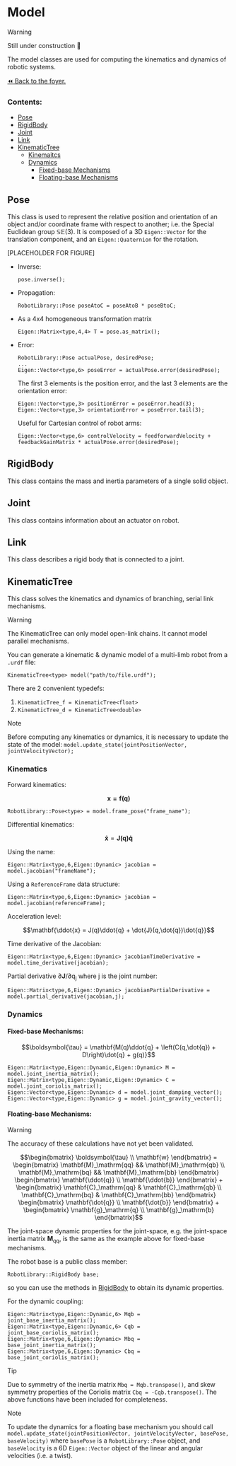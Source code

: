 # Model

>[!WARNING]
> Still under construction :construction:

The model classes are used for computing the kinematics and dynamics of robotic systems.

[:rewind: Back to the foyer.](../README.md)

### Contents:
- [Pose](#pose)
- [RigidBody](#rigidbody)
- [Joint](#joint)
- [Link](#link)
- [KinematicTree](#kinematictree)
     - [Kinemaitcs](#kinematics)
     - [Dynamics](#dynamics)
        - [Fixed-base Mechanisms](#fixed-base-mechanisms)
        - [Floating-base Mechanisms](#floating-base-mechanisms)

## Pose
This class is used to represent the relative position and orientation of an object and/or coordinate frame with respect to another; i.e. the Special Euclidean group $\mathbb{SE}(3)$. It is composed of a 3D `Eigen::Vector` for the translation component, and an `Eigen::Quaternion` for the rotation.

[PLACEHOLDER FOR FIGURE]

- Inverse:
  ```
  pose.inverse();
  ```
- Propagation:
  ```
  RobotLibrary::Pose poseAtoC = poseAtoB * poseBtoC;
  ```
- As a 4x4 homogeneous transformation matrix
  ```
  Eigen::Matrix<type,4,4> T = pose.as_matrix();
  ```
- Error:
  ```
  RobotLibrary::Pose actualPose, desiredPose;
  ...
  Eigen::Vector<type,6> poseError = actualPose.error(desiredPose);
  ```
  The first 3 elements is the position error, and the last 3 elements are the orientation error:
  ```
  Eigen::Vector<type,3> positionError = poseError.head(3);
  Eigen::Vector<type,3> orientationError = poseError.tail(3);
  ```
  Useful for Cartesian control of robot arms:
  ```
  Eigen::Vector<type,6> controlVelocity = feedforwardVelocity + feedbackGainMatrix * actualPose.error(desiredPose);
  ```


## RigidBody
This class contains the mass and inertia parameters of a single solid object.

## Joint
This class contains information about an actuator on robot.

## Link
This class describes a rigid body that is connected to a joint.

## KinematicTree

This class solves the kinematics and dynamics of branching, serial link mechanisms.

>[!WARNING]
> The KinematicTree can only model open-link chains. It cannot model parallel mechanisms.

You can generate a kinematic & dynamic model of a multi-limb robot from a `.urdf` file:
```
KinematicTree<type> model("path/to/file.urdf");
```
There are 2 convenient typedefs:
1. `KinematicTree_f = KinematicTree<float>`
2. `KinematicTree_d = KinematicTree<double>`

>[!NOTE]
> Before computing any kinematics or dynamics, it is necessary to update the state of the model:
> `model.update_state(jointPositionVector, jointVelocityVector);`

### Kinematics
Forward kinematics:
```math
\mathbf{x = f(q)}
```
```
RobotLibrary::Pose<type> = model.frame_pose("frame_name");
```
Differential kinematics:
```math
\begin{equation}
\mathbf{\dot{x}} = \mathbf{J(q)\dot{q}}
\end{equation}
```
Using the name:
```
Eigen::Matrix<type,6,Eigen::Dynamic> jacobian = model.jacobian("frameName");
```
Using a `ReferenceFrame` data structure:
```
Eigen::Matrix<type,6,Eigen::Dynamic> jacobian = model.jacobian(referenceFrame);
```
Acceleration level:
```math
\mathbf{\ddot{x} = J(q)\ddot{q} + \dot{J}(q,\dot{q})\dot{q}}
```
Time derivative of the Jacobian:
```
Eigen::Matrix<type,6,Eigen::Dynamic> jacobianTimeDerivative = model.time_derivative(jacobian);
```
Partial derivative $\partial\mathbf{J}/\partial\mathrm{q_j}$ where $\mathrm{j}$ is the joint number:
```
Eigen::Matrix<type,6,Eigen::Dynamic> jacobianPartialDerivative = model.partial_derivative(jacobian,j);
```

### Dynamics
#### Fixed-base Mechanisms:
```math
\boldsymbol{\tau} = \mathbf{M(q)\ddot{q} + \left(C(q,\dot{q}) + D\right)\dot{q} + g(q)}
```
```
Eigen::Matrix<type,Eigen::Dynamic,Eigen::Dynamic> M = model.joint_inertia_matrix();
Eigen::Matrix<type,Eigen::Dynamic,Eigen::Dynamic> C = model.joint_coriolis_matrix();
Eigen::Vector<type,Eigen::Dynamic> d = model.joint_damping_vector();
Eigen::Vector<type,Eigen::Dynamic> g = model.joint_gravity_vector();
```
#### Floating-base Mechanisms:

>[!WARNING]
> The accuracy of these calculations have not yet been validated.

```math
\begin{bmatrix}
     \boldsymbol{\tau} \\
     \mathbf{w}
\end{bmatrix}
=
\begin{bmatrix}
     \mathbf{M}_\mathrm{qq} && \mathbf{M}_\mathrm{qb} \\
     \mathbf{M}_\mathrm{bq} && \mathbf{M}_\mathrm{bb}
\end{bmatrix}
\begin{bmatrix}
     \mathbf{\ddot{q}} \\
     \mathbf{\ddot{b}}
\end{bmatrix}
+
\begin{bmatrix}
     \mathbf{C}_\mathrm{qq} & \mathbf{C}_\mathrm{qb} \\
     \mathbf{C}_\mathrm{bq} & \mathbf{C}_\mathrm{bb}
\end{bmatrix}
\begin{bmatrix}
     \mathbf{\dot{q}} \\
     \mathbf{\dot{b}}
\end{bmatrix}
+
\begin{bmatrix}
     \mathbf{g}_\mathrm{q} \\
     \mathbf{g}_\mathrm{b}
\end{bmatrix}
```

The joint-space dynamic properties for the joint-space, e.g. the joint-space inertia matrix $\mathbf{M}_\mathrm{qq}$, is the same as the example above for fixed-base mechanisms.

The robot base is a public class member:
```
RobotLibrary::RigidBody base;
```
so you can use the methods in [RigidBody](#rigidbody) to obtain its dynamic properties.

For the dynamic coupling:
```
Eigen::Matrix<type,Eigen::Dynamic,6> Mqb = joint_base_inertia_matrix();
Eigen::Matrix<type,Eigen::Dynamic,6> Cqb = joint_base_coriolis_matrix();
Eigen::Matrix<type,6,Eigen::Dynamic> Mbq = base_joint_inertia_matrix();
Eigen::Matrix<type,6,Eigen::Dynamic> Cbq = base_joint_coriolis_matrix();
```
>[!TIP]
> Due to symmetry of the inertia matrix `Mbq = Mqb.transpose()`,
> and skew symmetry properties of the Coriolis matrix `Cbq = -Cqb.transpose()`.
> The above functions have been included for completeness.

>[!NOTE]
> To update the dynamics for a floating base mechanism you should call
> `model.update_state(jointPositionVector, jointVelocityVector, basePose, baseVelocity)`
> where `basePose` is a `RobotLibrary::Pose` object, and `baseVelocity` is a 6D `Eigen::Vector` object of the linear and angular velocities (i.e. a twist).
